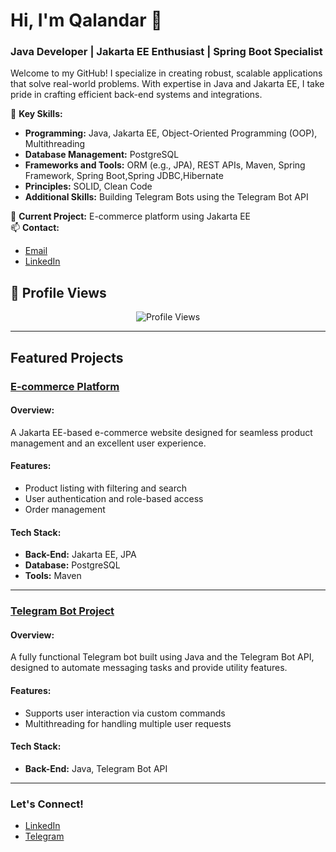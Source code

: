 # Hi, I'm Qalandar 👋  
### Java Developer | Jakarta EE Enthusiast | Spring Boot Specialist  

Welcome to my GitHub! I specialize in creating robust, scalable applications that solve real-world problems. With expertise in Java and Jakarta EE, I take pride in crafting efficient back-end systems and integrations.

🌟 **Key Skills:**  
- **Programming:** Java, Jakarta EE, Object-Oriented Programming (OOP), Multithreading  
- **Database Management:** PostgreSQL  
- **Frameworks and Tools:** ORM (e.g., JPA), REST APIs, Maven, Spring Framework, Spring Boot,Spring JDBC,Hibernate
- **Principles:** SOLID, Clean Code  
- **Additional Skills:** Building Telegram Bots using the Telegram Bot API  

🚀 **Current Project:** E-commerce platform using Jakarta EE  
📫 **Contact:**  
- [Email](mailto:qalandar2201@gmail.com)  
- [LinkedIn](https://www.linkedin.com/in/qalandar-qalandarov-194107337/)  
## 👀 Profile Views
<p align="center">
  <img src="https://komarev.com/ghpvc/?username=Qalandar01&style=flat-square" alt="Profile Views" />
</p>

---

## Featured Projects  

### **[E-commerce Platform](https://github.com/Qalandar01/newEcommerce)**  
#### Overview:  
A Jakarta EE-based e-commerce website designed for seamless product management and an excellent user experience.  

#### Features:  
- Product listing with filtering and search  
- User authentication and role-based access  
- Order management 

#### Tech Stack:  
- **Back-End:** Jakarta EE, JPA  
- **Database:** PostgreSQL  
- **Tools:** Maven 

---

### **[Telegram Bot Project](https://github.com/Qalandar01/PrayerTimes-Project)**  
#### Overview:  
A fully functional Telegram bot built using Java and the Telegram Bot API, designed to automate messaging tasks and provide utility features.  

#### Features:  
- Supports user interaction via custom commands    
- Multithreading for handling multiple user requests  

#### Tech Stack:  
- **Back-End:** Java, Telegram Bot API  

---

### Let's Connect!  
- [LinkedIn](https://linkedin.com/in/qalandar-qalandarov-194107337)  
- [Telegram](https://t.me/Qalandarov_Qalandar)  
